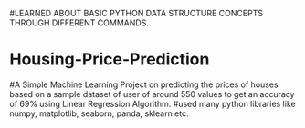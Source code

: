 #LEARNED ABOUT BASIC PYTHON DATA STRUCTURE CONCEPTS THROUGH DIFFERENT COMMANDS. 


# Housing-Price-Prediction
#A Simple Machine Learning Project on predicting the prices of houses based on a sample dataset of user of around 550 values to get an accuracy of 69% using Linear Regression Algorithm.
#used many python libraries like numpy, matplotlib, seaborn, panda, sklearn etc.
